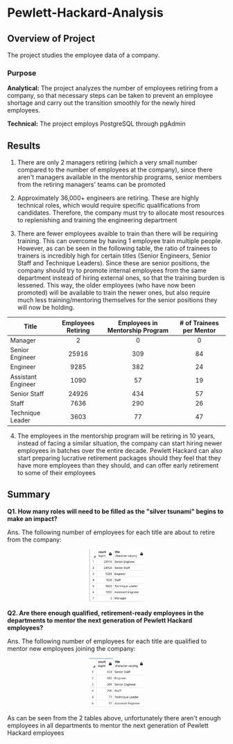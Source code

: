 # Pewlett-Hackard-Analysis

## Overview of Project
The project studies the employee data of a company.

### Purpose

**Analytical:** The project analyzes the number of employees retiring from a company, so that necessary steps can be taken to prevent an employee shortage and carry out the transition smoothly for the newly hired employees.

**Technical:** The project employs PostgreSQL through pgAdmin

## Results

1. There are only 2 managers retiring (which a very small number compared to the number of employees at the company), since there aren't managers available in the mentorship programs, senior members from the retiring managers' teams can be promoted

2. Approximately 36,000+ engineers are retiring. These are highly technical roles, which would require specific qualifications from candidates. Therefore, the company must try to allocate most resources to replenishing and training the engineering department

3. There are fewer employees avaible to train than there will be requiring training. This can overcome by having 1 employee train multiple people. However, as can be seen in the following table, the ratio of trainees to trainers is incredibly high for certain titles (Senior Engineers, Senior Staff and Technique Leaders). Since these are senior positions, the company should try to promote internal employees from the same department instead of hiring external ones, so that the training burden is lessened. This way, the older employees (who have now been promoted) will be available to train the newer ones, but also require much less training/mentoring themselves for the senior positions they will now be holding.

| Title | Employees Retiring | Employees in Mentorship Program | # of Trainees per Mentor | 
| --- | :---: | :---: | :---: |
| Manager | 2 | 0 | 0 |
| Senior Engineer | 25916 | 309 | 84 |
| Engineer | 9285 | 382 | 24 |
| Assistant Engineer | 1090 | 57 | 19 |
| Senior Staff | 24926 | 434 | 57 |
| Staff | 7636 | 290 | 26 |
| Technique Leader | 3603 | 77 | 47 |


4. The employees in the mentorship program will be retiring in 10 years, instead of facing a similar situation, the company can start hiring newer employees in batches over the entire decade. Pewlett Hackard can also start preparing lucrative retirement packages should they feel that they have more employees than they should, and can offer early retirement to some of their employees


## Summary

**Q1. How many roles will need to be filled as the "silver tsunami" begins to make an impact?**

Ans. The following number of employees for each title are about to retire from the company:

<p align="center">
<img src="/Resources/retiring_employees.png" width="25%" height="20%">
</p>


**Q2. Are there enough qualified, retirement-ready employees in the departments to mentor the next generation of Pewlett Hackard employees?**

Ans. The following number of employees for each title are qualified to mentor new employees joining the company:

<p align="center">
<img src="/Resources/mentorship_employees.png" width="25%" height="20%">
</p>

As can be seen from the 2 tables above, unfortunately there aren't enough employees in all departments to mentor the next generation of Pewlett Hackard employees 

